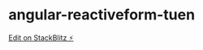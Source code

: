 # angular-reactiveform-tuen

[Edit on StackBlitz ⚡️](https://stackblitz.com/edit/angular-reactiveform-tuen)
